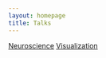 ```yaml
---
layout: homepage
title: Talks
---
```

<a href="/ns/">Neuroscience</a>
<a href="/vis/">Visualization</a>

<!-- <h4 style="margin:0 10px 0;"></h4> -->
